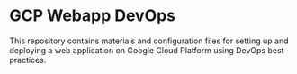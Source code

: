 # GCP Webapp DevOps

This repository contains materials and configuration files for setting up and deploying a web application on Google Cloud Platform using DevOps best practices.
